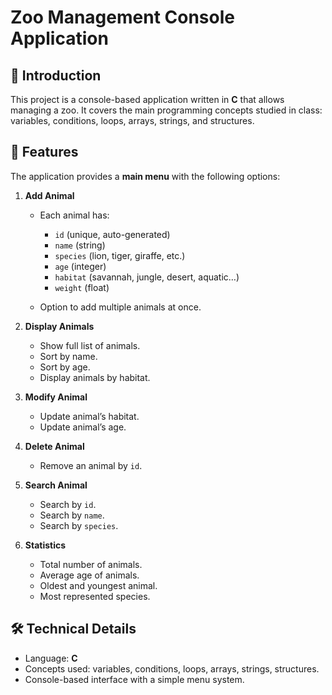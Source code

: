 # Zoo Management Console Application

## 📌 Introduction

This project is a console-based application written in **C** that allows managing a zoo.
It covers the main programming concepts studied in class: variables, conditions, loops, arrays, strings, and structures.

## 🎯 Features

The application provides a **main menu** with the following options:

1. **Add Animal**

   * Each animal has:

     * `id` (unique, auto-generated)
     * `name` (string)
     * `species` (lion, tiger, giraffe, etc.)
     * `age` (integer)
     * `habitat` (savannah, jungle, desert, aquatic…)
     * `weight` (float)
   * Option to add multiple animals at once.

2. **Display Animals**

   * Show full list of animals.
   * Sort by name.
   * Sort by age.
   * Display animals by habitat.

3. **Modify Animal**

   * Update animal’s habitat.
   * Update animal’s age.

4. **Delete Animal**

   * Remove an animal by `id`.

5. **Search Animal**

   * Search by `id`.
   * Search by `name`.
   * Search by `species`.

6. **Statistics**

   * Total number of animals.
   * Average age of animals.
   * Oldest and youngest animal.
   * Most represented species.

## 🛠️ Technical Details

* Language: **C**
* Concepts used: variables, conditions, loops, arrays, strings, structures.
* Console-based interface with a simple menu system.

